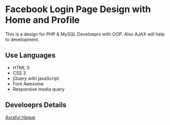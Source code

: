 # Facebook Login Page Design with Home and Profile 
This is a design for PHP & MySQL Develoeprs with OOP. Also AJAX will help to development. 

## Use Languages  
* HTML 5 
* CSS 3
* jQuery with javaScript 
* Font Awesome 
* Responsive media query 

## Develoeprs Details
[Asraful Haque](http://asrafulhaq.com/)